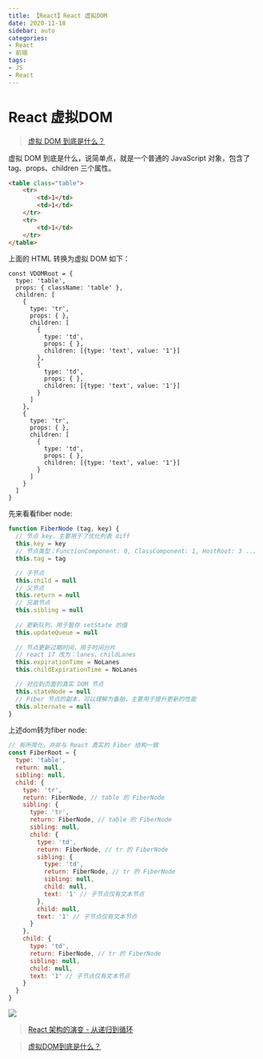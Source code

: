 ```yaml
---
title: 【React】React 虚拟DOM
date: 2020-11-18
sidebar: auto
categories: 
- React
- 前端
tags:
- JS
- React
---
```


# React 虚拟DOM

> [虚拟 DOM 到底是什么？](https://blog.shenfq.com/2019/%E8%99%9A%E6%8B%9F-dom-%E5%88%B0%E5%BA%95%E6%98%AF%E4%BB%80%E4%B9%88%EF%BC%9F/)


虚拟 DOM 到底是什么，说简单点，就是一个普通的 JavaScript 对象，包含了 tag、props、children 三个属性。

```html
<table class="table">
    <tr>
        <td>1</td>
        <td>1</td>
    </tr>
    <tr>
        <td>1</td>
    </tr>
</table>
```
上面的 HTML 转换为虚拟 DOM 如下：
```
const VDOMRoot = {
  type: 'table',
  props: { className: 'table' },
  children: [
    {
      type: 'tr',
      props: { },
      children: [
        {
          type: 'td',
          props: { },
          children: [{type: 'text', value: '1'}]
        },
        {
          type: 'td',
          props: { },
          children: [{type: 'text', value: '1'}]
        }
      ]
    },
    {
      type: 'tr',
      props: { },
      children: [
        {
          type: 'td',
          props: { },
          children: [{type: 'text', value: '1'}]
        }
      ]
    }
  ]
}
```

先来看看fiber node:
```js
function FiberNode (tag, key) {
  // 节点 key，主要用于了优化列表 diff
  this.key = key
  // 节点类型；FunctionComponent: 0, ClassComponent: 1, HostRoot: 3 ...
  this.tag = tag

  // 子节点
  this.child = null
  // 父节点
  this.return = null 
  // 兄弟节点
  this.sibling = null
  
  // 更新队列，用于暂存 setState 的值
  this.updateQueue = null
  
  // 节点更新过期时间，用于时间分片
  // react 17 改为：lanes、childLanes
  this.expirationTime = NoLanes
  this.childExpirationTime = NoLanes

  // 对应到页面的真实 DOM 节点
  this.stateNode = null
  // Fiber 节点的副本，可以理解为备胎，主要用于提升更新的性能
  this.alternate = null
}
```

上述dom转为fiber node: 
```js
// 有所简化，并非与 React 真实的 Fiber 结构一致
const FiberRoot = {
  type: 'table',
  return: null,
  sibling: null,
  child: {
    type: 'tr',
    return: FiberNode, // table 的 FiberNode
    sibling: {
      type: 'tr',
      return: FiberNode, // table 的 FiberNode
      sibling: null,
      child: {
        type: 'td',
        return: FiberNode, // tr 的 FiberNode
        sibling: {
          type: 'td',
          return: FiberNode, // tr 的 FiberNode
          sibling: null,
          child: null,
          text: '1' // 子节点仅有文本节点
        },
        child: null,
        text: '1' // 子节点仅有文本节点
      }
    },
    child: {
      type: 'td',
      return: FiberNode, // tr 的 FiberNode
      sibling: null,
      child: null,
      text: '1' // 子节点仅有文本节点
    }
  }
}
```
![](https://file.shenfq.com/pic/20200929103938.png)

> [React 架构的演变 - 从递归到循环](https://blog.shenfq.com/posts/2020/React%20%E6%9E%B6%E6%9E%84%E7%9A%84%E6%BC%94%E5%8F%98%20-%20%E4%BB%8E%E9%80%92%E5%BD%92%E5%88%B0%E5%BE%AA%E7%8E%AF.html)

> [虚拟DOM到底是什么？](https://blog.shenfq.com/posts/2019/%E8%99%9A%E6%8B%9FDOM%E5%88%B0%E5%BA%95%E6%98%AF%E4%BB%80%E4%B9%88%EF%BC%9F.html)
